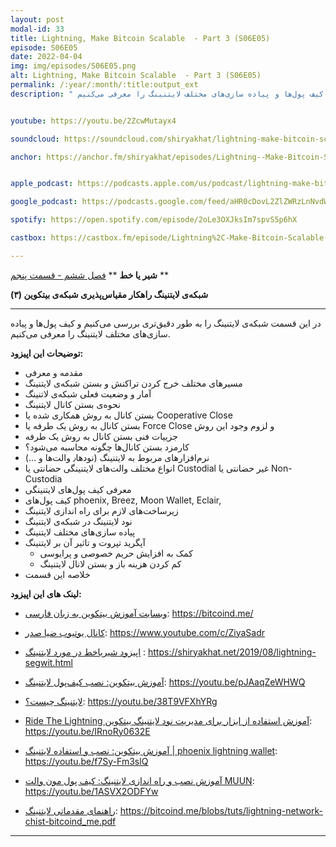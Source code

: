 ```yaml
---
layout: post
modal-id: 33
title: Lightning, Make Bitcoin Scalable  - Part 3 (S06E05)
episode: S06E05
date: 2022-04-04
img: img/episodes/S06E05.png
alt: Lightning, Make Bitcoin Scalable  - Part 3 (S06E05)
permalink: /:year/:month/:title:output_ext
description: " در این قسمت شبکه‌ی لایتنینگ را به طور دقیق‌تری بررسی می‌کنیم و کیف پول‌ها و پیاده سازی‌های مختلف لایتنینگ را معرفی می‌کنیم." 


youtube: https://youtu.be/2ZcwMutayx4

soundcloud: https://soundcloud.com/shiryakhat/lightning-make-bitcoin-scalable-again-part-2-s06e04?si=6039f60dc3354cf781a7a21b6f35be52&utm_source=clipboard&utm_medium=text&utm_campaign=social_sharing

anchor: https://anchor.fm/shiryakhat/episodes/Lightning--Make-Bitcoin-Scalable-Again---Part-2---------S06E04-e1ef6fq


apple_podcast: https://podcasts.apple.com/us/podcast/lightning-make-bitcoin-scalable-again-part-2-%D8%B4%D8%A8%DA%A9%D9%87-%D9%84%D8%A7%DB%8C%D8%AA%D9%86%DB%8C%D9%86%DA%AF/id1221206951?i=1000551241668

google_podcast: https://podcasts.google.com/feed/aHR0cDovL2ZlZWRzLnNvdW5kY2xvdWQuY29tL3VzZXJzL3NvdW5kY2xvdWQ6dXNlcnM6MjYyMzE4MTEzL3NvdW5kcy5yc3M/episode/MjhmMzg5MzctZWM3NC00OWJjLTlhNmMtZDQwMWRhNGNmNzNm?sa=X&ved=0CAUQkfYCahcKEwjYsMeXxIP2AhUAAAAAHQAAAAAQAQ

spotify: https://open.spotify.com/episode/2oLe3OXJksIm7spvS5p6hX

castbox: https://castbox.fm/episode/Lightning%2C-Make-Bitcoin-Scalable-Again---Part-2---شبکه‌-لایتنینگ-مقیاس‌پذیری-بیتکوین-بخش-۲-(S06E04)-id2539522-id468534606

---
```


**شیر یا خط**
** [فصل ششم - قسمت پنجم](https://shiryakhat.net/2022/02/Lightning-Make-Bitcoin-Scalable-2.html) **

**شبکه‌ی لایتنینگ راهکار مقیاس‌پذیری شبکه‌ی بیتکوین (۳)**

-------------------------------------------------------
در این قسمت شبکه‌ی لایتنینگ را به طور دقیق‌تری بررسی می‌کنیم و کیف پول‌ها و پیاده سازی‌های مختلف لایتنینگ را معرفی می‌کنیم.


**توضیحات این اپیزود:**


* مقدمه و معرفی
* مسیرهای مختلف خرج کردن تراکنش و بستن شبکه‌ی لایتنینگ
* آمار و وضعیت فعلی شبکه‌ی لاتنینگ
* نحوه‌ی بستن کانال لایتنینگ
* بستن کانال به روش همکاری شده یا Cooperative Close
* بستن کانال به روش یک طرفه یا Force Close و لزوم وجود این روش
* جزییات فنی بستن کانال به روش یک طرفه
* کارمزد بستن کانال‌ها چگونه محاسبه می‌شود؟
* نرم‌افزارهای مربوط به لایتنینگ (نودها‌‌٫ والت‌ها و …)
*  انواع مختلف والت‌های لایتنینگی حضانتی یا Custodial غیر حضانتی یا Non-Custodia
* معرفی کیف پول‌های لایتنینگی 
*  کیف پول‌های ‌phoenix, Breez, Moon Wallet, Eclair, 
* زیرساخت‌های لازم برای راه‌ اندازی لایتنینگ
* نود لایتنینگ در شبکه‌ی لایتنینگ
* پیاده سازی‌های مختلف لایتنینگ
*  آپگرید تپروت و تاثير آن بر لایتنینگ
    * کمک به افزایش حریم خصوصی و پرایوسی 
    * کم کردن هزینه باز و بستن لانال لایتنینگ
* خلاصه این قسمت

**لینک های این اپیزود:**

* [وبسایت آموزش بیتکوین به زبان فارسی](https://bitcoind.me/): https://bitcoind.me/

* [کانال یوتیوب ضیا صدر](https://www.youtube.com/c/ZiyaSadr): https://www.youtube.com/c/ZiyaSadr

* [اپیزود شیریاخط در مورد لایتنینگ](https://shiryakhat.net/2019/08/lightning-segwit.html) : https://shiryakhat.net/2019/08/lightning-segwit.html

* [آموزش بیتکوین: نصب کیف‌پول لایتنینگ](https://youtu.be/pJAaqZeWHWQ): https://youtu.be/pJAaqZeWHWQ

* [لایتنینگ چیست؟](https://youtu.be/38T9VFXhYRg): https://youtu.be/38T9VFXhYRg

* [Ride The Lightning آموزش استفاده از ابزار برای مدیریت نود لایتنینگ بیتکوین](https://youtu.be/IRnoRy0632E): https://youtu.be/IRnoRy0632E

* [آموزش بیتکوین: نصب و استفاده لایتنینگ | phoenix lightning wallet](https://youtu.be/f7Sy-Fm3slQ): https://youtu.be/f7Sy-Fm3slQ

* [آموزش نصب و راه اندازی لایتنینگ: کیف پول مون والت MUUN](https://youtu.be/1ASVX2ODFYw): https://youtu.be/1ASVX2ODFYw


* [راهنمای مقدماتی لایتنینگ](https://bitcoind.me/blobs/tuts/lightning-network-chist-bitcoind_me.pdf): https://bitcoind.me/blobs/tuts/lightning-network-chist-bitcoind_me.pdf

-----------------------------------------------------------------------
